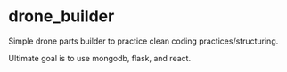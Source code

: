 # drone_builder
Simple drone parts builder to practice clean coding practices/structuring.

Ultimate goal is to use mongodb, flask, and react.
